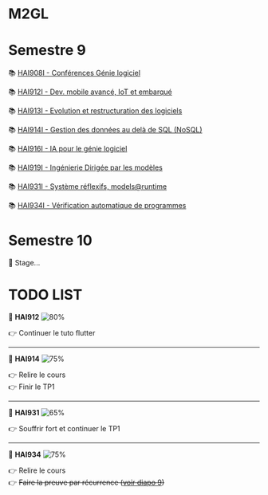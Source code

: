 # M2GL

# Semestre 9

:books: [HAI908I - Conférences Génie logiciel](./HAI908I "HAI908I courses")

:books: [HAI912I - Dev. mobile avancé, IoT et embarqué](./HAI912I "HAI912I courses")

:books: [HAI913I - Evolution et restructuration des logiciels](./HAI913I "HAI913I courses")

:books: [HAI914I - Gestion des données au delà de SQL (NoSQL)](./HAI914I "HAI914I courses")

:books: [HAI916I - IA pour le génie logiciel](./HAI916I "HAI916 courses")

:books: [HAI919I - Ingénierie Dirigée par les modèles](./HAI919I "HAI919I courses")

:books: [HAI931I - Système réflexifs, models@runtime](./HAI931I "HAI931I courses")

:books: [HAI934I - Vérification automatique de programmes](./HAI934I "HAI934I courses")

# Semestre 10

🚧 Stage...

# TODO LIST

🚩 **HAI912** ![80%](https://progress-bar.dev/80)

👉 Continuer le tuto flutter

<hr>

🚩 **HAI914** ![75%](https://progress-bar.dev/75)

👉 Relire le cours  
👉 Finir le TP1

<hr>

🚩 **HAI931** ![65%](https://progress-bar.dev/65)

👉 Souffrir fort et continuer le TP1 

<hr>

🚩 **HAI934** ![75%](https://progress-bar.dev/75)

👉 Relire le cours  
👉 ~~Faire la preuve par récurrence ([voir diapo 9](./HAI934I/cours/intro.pdf))~~